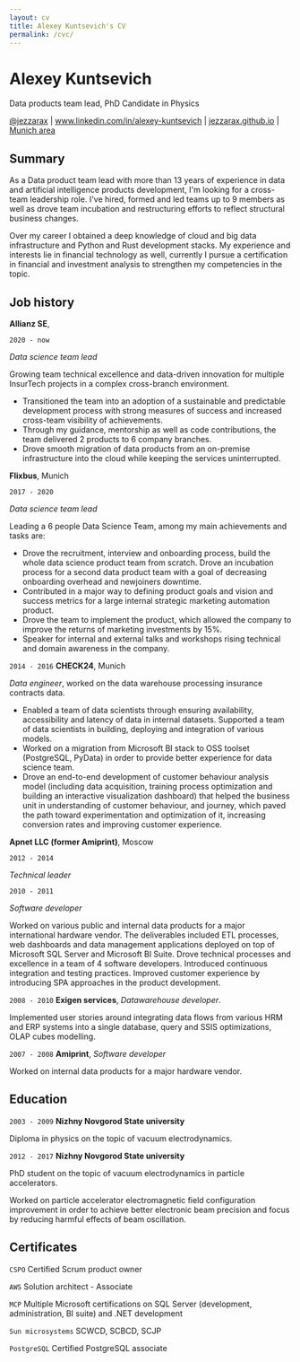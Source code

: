 ```yaml
---
layout: cv
title: Alexey Kuntsevich's CV
permalink: /cvc/
---
```


# Alexey Kuntsevich
Data products team lead, PhD Candidate in Physics

<div id="webaddress">
<a href="https://twitter.com/jezzarax">@jezzarax</a>
| <a href="https://www.linkedin.com/in/alexey-kuntsevich">www.linkedin.com/in/alexey-kuntsevich</a>
| <a href="/blog/">jezzarax.github.io</a>
| <a href="https://goo.gl/maps/jxpZWvSq8uHwnLBC7">Munich area</a>
</div>


## Summary

As a Data product team lead with more than 13 years of experience in data and artificial intelligence products development, I'm looking for a cross-team leadership role. I've hired, formed and led teams up to 9 members as well as drove team incubation and restructuring efforts to reflect structural business changes. 

Over my career I obtained a deep knowledge of cloud and big data infrastructure and Python and Rust development stacks. My experience and interests lie in financial technology as well, currently I pursue a certification in financial and investment analysis to strengthen my competencies in the topic.


## Job history

__Allianz SE__, 

`2020 - now`

*Data science team lead*

Growing team technical excellence and data-driven innovation for multiple InsurTech projects in a complex cross-branch environment.

* Transitioned the team into an adoption of a sustainable and predictable development process with strong measures of success and increased cross-team visibility of achievements.
* Through my guidance, mentorship as well as code contributions, the team delivered 2 products to 6 company branches.
* Drove smooth migration of data products from an on-premise infrastructure into the cloud while keeping the services uninterrupted.


__Flixbus__, Munich

`2017 - 2020`

*Data science team lead*

Leading a 6 people Data Science Team, among my main achievements and tasks are:

* Drove the recruitment, interview and onboarding process, build the whole data science product team from scratch. Drove an incubation process for a second data product team with a goal of decreasing onboarding overhead and newjoiners downtime.
* Contributed in a major way to defining product goals and vision and success metrics for a large internal strategic marketing automation product.
* Drove the team to implement the product, which allowed the company to improve the returns of marketing investments by 15%.
* Speaker for internal and external talks and workshops rising technical and domain awareness in the company.


`2014 - 2016`
__CHECK24__, Munich

*Data engineer*, worked on the data warehouse processing insurance contracts data.

* Enabled a team of data scientists through ensuring availability, accessibility and latency of data in internal datasets. Supported a team of data scientists in building, deploying and integration of various models.
* Worked on a migration from Microsoft BI stack to OSS toolset (PostgreSQL, PyData) in order to provide better experience for data science team.
* Drove an end-to-end development of customer behaviour analysis model (including data acquisition, training process optimization and building an interactive visualization dashboard) that helped the business unit in understanding of customer behaviour, and journey, which paved the path toward experimentation and optimization of it, increasing conversion rates and improving customer experience.

__Apnet LLC (former Amiprint)__, Moscow

`2012 - 2014`

*Technical leader*

`2010 - 2011`

*Software developer*

Worked on various public and internal data products for a major international hardware vendor. The deliverables included ETL processes, web dashboards and data management applications deployed on top of Microsoft SQL Server and Microsoft BI Suite. Drove technical processes and excellence in a team of 4 software developers. Introduced continuous integration and testing practices. Improved customer experience by introducing SPA approaches in the product development.

`2008 - 2010`
__Exigen services__, *Datawarehouse developer*. 

Implemented user stories around integrating data flows from various HRM and ERP systems into a single database, query and SSIS optimizations, OLAP cubes modelling.

`2007 - 2008`
__Amiprint__, *Software developer*

Worked on internal data products for a major hardware vendor.



## Education

`2003 - 2009`
__Nizhny Novgorod State university__

Diploma in physics on the topic of vacuum electrodynamics.

`2012 - 2017`
__Nizhny Novgorod State university__

PhD student on the topic of vacuum electrodynamics in particle accelerators.

Worked on particle accelerator electromagnetic field configuration improvement in order to achieve better electronic beam precision and focus by reducing harmful effects of beam oscillation.


## Certificates

`CSPO` Certified Scrum product owner

`AWS` Solution architect - Associate

`MCP` Multiple Microsoft certifications on SQL Server (development, administration, BI suite) and .NET development

`Sun microsystems` SCWCD, SCBCD, SCJP

`PostgreSQL` Certified PostgreSQL associate



<!-- ### Footer

Last updated: February 2020 -->



